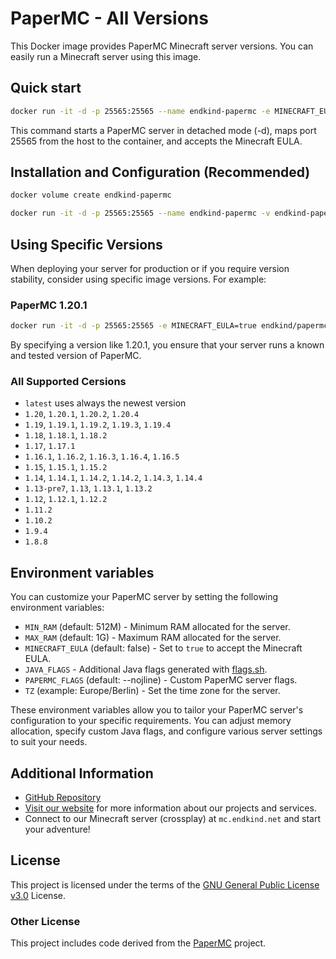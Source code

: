 # PaperMC - All Versions

This Docker image provides PaperMC Minecraft server versions. You can easily run a Minecraft server using this image.

## Quick start

```bash
docker run -it -d -p 25565:25565 --name endkind-papermc -e MINECRAFT_EULA=true endkind/papermc:latest
```

This command starts a PaperMC server in detached mode (-d), maps port 25565 from the host to the container, and accepts the Minecraft EULA.

## Installation and Configuration (Recommended)

```bash
docker volume create endkind-papermc

docker run -it -d -p 25565:25565 --name endkind-papermc -v endkind-papermc:/papermc -e MAX_RAM=3G -e MINECRAFT_EULA=true --restart=always endkind/papermc:latest
```

## Using Specific Versions

When deploying your server for production or if you require version stability, consider using specific image versions. For example:

### PaperMC 1.20.1

```bash
docker run -it -d -p 25565:25565 -e MINECRAFT_EULA=true endkind/papermc:1.20.1
```

By specifying a version like 1.20.1, you ensure that your server runs a known and tested version of PaperMC.

### All Supported Cersions

- `latest` uses always the newest version
- `1.20`, `1.20.1`, `1.20.2`, `1.20.4`
- `1.19`, `1.19.1`, `1.19.2`, `1.19.3`, `1.19.4`
- `1.18`, `1.18.1`, `1.18.2`
- `1.17`, `1.17.1`
- `1.16.1`, `1.16.2`, `1.16.3`, `1.16.4`, `1.16.5`
- `1.15`, `1.15.1`, `1.15.2`
- `1.14`, `1.14.1`, `1.14.2`, `1.14.2`, `1.14.3`, `1.14.4`
- `1.13-pre7`, `1.13`, `1.13.1`, `1.13.2`
- `1.12`, `1.12.1`, `1.12.2`
- `1.11.2`
- `1.10.2`
- `1.9.4`
- `1.8.8`

## Environment variables

You can customize your PaperMC server by setting the following environment variables:

- `MIN_RAM` (default: 512M) - Minimum RAM allocated for the server.
- `MAX_RAM` (default: 1G) - Maximum RAM allocated for the server.
- `MINECRAFT_EULA` (default: false) - Set to `true` to accept the Minecraft EULA.
- `JAVA_FLAGS` - Additional Java flags generated with [flags.sh](https://flags.sh/).
- `PAPERMC_FLAGS` (default: --nojline) - Custom PaperMC server flags.
- `TZ` (example: Europe/Berlin) - Set the time zone for the server.

These environment variables allow you to tailor your PaperMC server's configuration to your specific requirements. You can adjust memory allocation, specify custom Java flags, and configure various server settings to suit your needs.

## Additional Information

- [GitHub Repository](https://github.com/Endkind/papermc)
- [Visit our website](https://www.endkind.net) for more information about our projects and services.
- Connect to our Minecraft server (crossplay) at `mc.endkind.net` and start your adventure!

## License

This project is licensed under the terms of the [GNU General Public License v3.0](https://choosealicense.com/licenses/gpl-3.0/) License.

### Other License

This project includes code derived from the [PaperMC](https://github.com/PaperMC/Paper) project.
